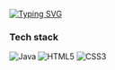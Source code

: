 [![Typing SVG](https://readme-typing-svg.herokuapp.com?color=%2336BCF7&lines=Hello+World,+manera+krutit+world)](https://git.io/typing-svg)

<h3>Tech stack</h3>

![Java](https://img.shields.io/badge/java-%23ED8B00.svg?style=for-the-badge&logo=openjdk&logoColor=black) 
![HTML5](https://img.shields.io/badge/html5-%23E34F26.svg?style=for-the-badge&logo=html5&logoColor=white)
![CSS3](https://img.shields.io/badge/css3-%231572B6.svg?style=for-the-badge&logo=css3&logoColor=purple)

